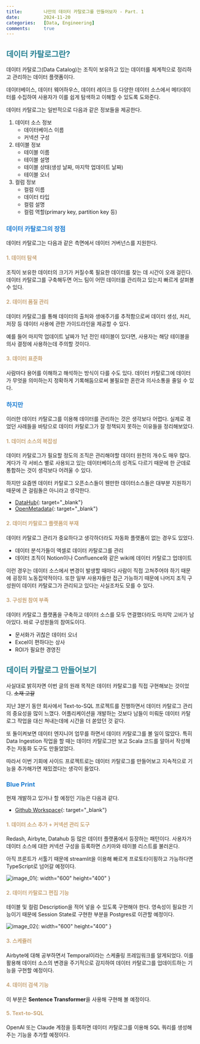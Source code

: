 ```yaml
---
title:        나만의 데이터 카탈로그를 만들어보자 - Part. 1
date:         2024-11-20
categories:   [Data, Engineering]
comments:     true
---
```


<style>
H2 { color: #298294 }
H3 { color: #1e7ed2 }
H4 { color: #C7A579 }
</style>

## 데이터 카탈로그란?

데이터 카탈로그(Data Catalog)는 조직이 보유하고 있는 데이터를 체계적으로 정리하고 관리하는 데이터 플랫폼이다.

데이터베이스, 데이터 웨어하우스, 데이터 레이크 등 다양한 데이터 소스에서 메타데이터를 수집하여 사용자가 이를 쉽게 탐색하고 이해할 수 있도록 도와준다.

데이터 카탈로그는 일반적으로 다음과 같은 정보들을 제공한다.

1. 데이터 소스 정보
    - 데이터베이스 이름
    - 커넥션 구성
2. 테이블 정보
    - 테이블 이름
    - 테이블 설명
    - 테이블 상태(생성 날짜, 마지막 업데이트 날짜)
    - 테이블 오너
3. 컬럼 정보
    - 컬럼 이름
    - 데이터 타입
    - 컬럼 설명
    - 컬럼 역할(primary key, partition key 등)

### 데이터 카탈로그의 장점

데이터 카탈로그는 다음과 같은 측면에서 데이터 거버넌스를 지원한다.

#### 1. 데이터 탐색

조직이 보유한 데이터의 크기가 커질수록 필요한 데이터를 찾는 데 시간이 오래 걸린다. 데이터 카탈로그를 구축해두면 어느 팀이 어떤 데이터를 관리하고 있는지 빠르게 살펴볼 수 있다.

#### 2. 데이터 품질 관리

데이터 카탈로그를 통해 데이터의 출처와 생애주기를 추적함으로써 데이터 생성, 처리, 저장 등 데이터 사용에 관한 가이드라인을 제공할 수 있다.

예를 들어 마지막 업데이트 날짜가 1년 전인 테이블이 있다면, 사용자는 해당 테이블을 의사 결정에 사용하는데 주의할 것이다.

#### 3. 데이터 표준화

사람마다 용어를 이해하고 해석하는 방식이 다를 수도 있다. 데이터 카탈로그에 데이터가 무엇을 의미하는지 정확하게 기록해둠으로써 불필요한 혼란과 의사소통을 줄일 수 있다.

### 하지만

이러한 데이터 카탈로그를 이용해 데이터를 관리하는 것은 생각보다 어렵다. 실제로 겪었던 사례들을 바탕으로 데이터 카탈로그가 잘 정책되지 못하는 이유들을 정리해보았다.

#### 1. 데이터 소스의 복잡성

데이터 카탈로그가 필요할 정도의 조직은 관리해야할 데이터 원천의 개수도 매우 많다. 게다가 각 서비스 별로 사용되고 있는 데이터베이스의 성격도 다르기 때문에 한 군데로 통합하는 것이 생각보다 어려울 수 있다.

하지만 요즘엔 데이터 카탈로그 오픈소스들이 웬만한 데이터소스들은 대부분 지원하기 때문에 큰 걸림돌은 아니라고 생각한다.
- [DataHub](https://datahubproject.io/){: target="_blank"}
- [OpenMetadata](https://open-metadata.org/){: target="_blank"}

#### 2. 데이터 카탈로그 플랫폼의 부재

데이터 카탈로그 관리가 중요하다고 생각하더라도 자동화 플랫폼이 없는 경우도 있었다.
- 데이터 분석가들이 엑셀로 데이터 카탈로그를 관리
- 데이터 조직이 Notion이나 Confluence와 같은 wiki에 데이터 카탈로그 업데이트

이런 경우는 데이터 소스에서 변경이 발생할 때마다 사람이 직접 고쳐주어야 하기 때문에 굉장히 노동집약적이다. 또한 일부 사용자들만 접근 가능하기 때문에 나머지 조직 구성원이 데이터 카탈로그가 관리되고 있다는 사실조차도 모를 수 있다.

#### 3. 구성원 참여 부족

데이터 카탈로그 플랫폼을 구축하고 데이터 소스를 모두 연결했더라도 마지막 고비가 남아있다. 바로 구성원들의 참여도이다.
- 문서화가 귀찮은 데이터 오너
- Excel이 편하다는 상사
- ROI가 필요한 경영진

## 데이터 카탈로그 만들어보기

사실대로 밝히자면 이번 글의 원래 목적은 데이터 카탈로그를 직접 구현해보는 것이었다. ~~소재 고갈~~

지난 3분기 동안 회사에서 Text-to-SQL 프로젝트를 진행하면서 데이터 카탈로그 관리의 중요성을 많이 느꼈다. 어플리케이션을 개발하는 것보다 남들이 미뤄둔 데이터 카탈로그 작업을 대신 쳐내는데에 시간을 더 쏟았던 것 같다.

또 돌이켜보면 데이터 엔지니어 업무를 하면서 데이터 카탈로그를 볼 일이 많았다. 특히 Data Ingestion 작업을 할 때는 데이터 카탈로그만 보고 Scala 코드를 알아서 작성해주는 자동화 도구도 만들었었다.

따라서 이번 기회에 사이드 프로젝트로는 데이터 카탈로그를 만들어보고 지속적으로 기능을 추가해가면 재밌겠다는 생각이 들었다.

### Blue Print

현재 개발하고 있거나 할 예정인 기능은 다음과 같다.

- [Github Workspace](https://github.com/ivoryRabbit/mini-data-catalog/tree/master/example){: target="_blank"}

#### 1. 데이터 소스 추가 + 커넥션 관리 도구

Redash, Airbyte, Datahub 등 많은 데이터 플랫폼에서 등장하는 패턴이다. 사용자가 데이터 소스에 대한 커넥션 구성을 등록하면 스키마와 테이블 리스트를 불러온다.

아직 프론트가 서툴기 때문에 streamlit을 이용해 빠르게 프로토타이핑하고 가능하다면 TypeScript로 넘어갈 예정이다.

![image_01](/assets/img/posts/2024-11-20/image_01.png){: width="600" height="400" }

#### 2. 데이터 카탈로그 편집 기능

테이블 및 컬럼 Description을 적어 넣을 수 있도록 구현해야 한다. 영속성이 필요한 기능이기 때문에 Session State로 구현한 부분을 Postgres로 이관할 예정이다.

![image_02](/assets/img/posts/2024-11-20/image_02.png){: width="600" height="400" }

#### 3. 스케쥴러

Airbyte에 대해 공부하면서 Temporal이라는 스케쥴링 프레임워크를 알게되었다. 이를 활용해 데이터 소스의 변경을 주기적으로 감지하여 데이터 카탈로그를 업데이트하는 기능을 구현할 예정이다.

#### 4. 데이터 검색 기능

이 부분은 **Sentence Transformer**을 사용해 구현해 볼 예정이다.

#### 5. Text-to-SQL

OpenAI 또는 Claude 계정을 등록하면 데이터 카탈로그를 이용해 SQL 쿼리를 생성해주는 기능을 추가할 예정이다.
